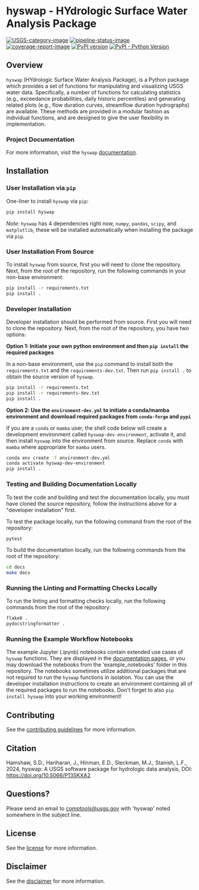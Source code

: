 # hyswap - HYdrologic Surface Water Analysis Package

[![USGS-category-image](https://img.shields.io/badge/USGS-Core-green.svg)](https://owi.usgs.gov/R/packages.html#core)
[![pipeline-status-image](https://code.usgs.gov/water/computational-tools/surface-water-work/hyswap/badges/main/pipeline.svg)](https://code.usgs.gov/water/computational-tools/surface-water-work/hyswap/-/commits/main)
[![coverage-report-image](https://code.usgs.gov/water/computational-tools/surface-water-work/hyswap/badges/main/coverage.svg)](https://code.usgs.gov/water/computational-tools/surface-water-work/hyswap/-/commits/main)
[![PyPI version](https://badge.fury.io/py/hyswap.svg)](https://badge.fury.io/py/hyswap)
[![PyPI - Python Version](https://img.shields.io/pypi/pyversions/hyswap)](https://img.shields.io/pypi/pyversions/hyswap)

## Overview

`hyswap` (HYdrologic Surface Water Analysis Package), is a Python package which provides a set of functions for manipulating and visualizing USGS water data.
Specifically, a number of functions for calculating statistics (e.g., exceedance probabilities, daily historic percentiles) and generating related plots (e.g., flow duration curves, streamflow duration hydrographs) are available.
These methods are provided in a modular fashion as individual functions, and are designed to give the user flexibility in implementation.

### Project Documentation

For more information, visit the `hyswap` [documentation](https://doi-usgs.github.io/hyswap/).

## Installation

### User Installation via `pip`

One-liner to install `hyswap` via `pip`:

```bash
pip install hyswap
```

*Note:* `hyswap` has 4 dependencies right now, `numpy`, `pandas`, `scipy`, and `matplotlib`, these will be installed automatically when installing the package via `pip`.

### User Installation From Source

To install `hyswap` from source, first you will need to clone the repository.
Next, from the root of the repository, run the following commands in your non-base environment:

```bash
pip install -r requirements.txt
pip install .
```

### Developer Installation

Developer installation should be performed from source.
First you will need to clone the repository.
Next, from the root of the repository, you have two options:

**Option 1: Initiate your own python environment and then `pip install` the required packages**

In a non-base environment, use the `pip` command to install both the `requirements.txt` and the `requirements-dev.txt`. Then run `pip install .` to obtain the source version of `hyswap`.

```bash
pip install -r requirements.txt
pip install -r requirements-dev.txt
pip install .
```
**Option 2: Use the `environment-dev.yml` to initiate a conda/mamba environment and download required packages from `conda-forge` and `pypi`**

If you are a `conda` or `mamba` user, the shell code below will create a development environment called `hyswap-dev-environment`, activate it, and then install `hyswap` into the environment from source. Replace `conda` with `mamba` where appropriate for `mamba` users.

```bash
conda env create -f environment-dev.yml
conda activate hyswap-dev-environment
pip install .
```

### Testing and Building Documentation Locally

To test the code and building and test the documentation locally, you must have cloned the source repository, follow the instructions above for a "developer installation" first.

To test the package locally, run the following command from the root of the repository:

```bash
pytest
```

To build the documentation locally, run the following commands from the root of the repository:

```bash
cd docs
make docs
```

### Running the Linting and Formatting Checks Locally

To run the linting and formatting checks locally, run the following commands from the root of the repository:

```bash
flake8 .
pydocstringformatter .
```
### Running the Example Workflow Notebooks

The example Jupyter (.ipynb) notebooks contain extended use cases of `hyswap` functions. They are displayed in the [documentation pages](https://doi-usgs.github.io/hyswap/examples/index.html#example-workflow-notebooks), or you may download the notebooks from the 'example_notebooks' folder in this repository. The notebooks sometimes utilize additional packages that are not required to run the `hyswap` functions in isolation. You can use the developer installation instructions to create an environment containing all of the required packages to run the notebooks. Don't forget to also ``pip install hyswap`` into your working environment! 

## Contributing

See the [contributing guidelines](CONTRIBUTING.md) for more information.

## Citation

Hamshaw, S.D., Hariharan, J., Hinman, E.D., Sleckman, M.J., Stanish, L.F., 2024, hyswap: A USGS software package for hydrologic data analysis, DOI: https://doi.org/10.5066/P13SKXA2

## Questions?

Please send an email to comptools@usgs.gov with 'hyswap' noted somewhere in the subject line.

## License

See the [license](LICENSE.md) for more information.

## Disclaimer

See the [disclaimer](DISCLAIMER.md) for more information.
